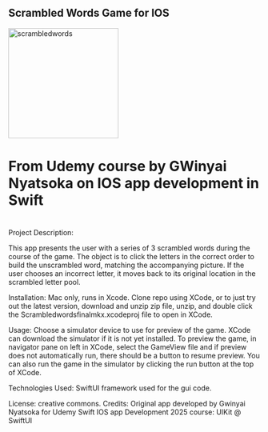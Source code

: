 ## Scrambled Words Game for IOS

<img width="220" alt="scrambledwords" src="https://github.com/user-attachments/assets/779d88da-eb39-40b8-8db9-4df82bb2275d" />

# From Udemy course by GWinyai Nyatsoka on IOS app development in Swift

# 
Project Description: 

This app presents the user with a series of 3 scrambled words during the course of the game.
The object is to click the letters in the correct order to build the unscrambled word, matching the accompanying picture.
If the user chooses an incorrect letter, it moves back to its original location in the scrambled letter pool.

Installation:
Mac only, runs in Xcode. Clone repo using XCode, or to just try out the latest version, download and unzip zip file, unzip, and double click the
Scrambledwordsfinalmkx.xcodeproj file to open in XCode.

Usage:
Choose a simulator device to use for preview of the game.
XCode can download the simulator if it is not yet installed.
To preview the game, in navigator pane on left in XCode, select the GameView file and if preview does not automatically run, there should be a button to resume preview.
You can also run the game in the simulator by clicking the run button at the top of XCode.

Technologies Used: 
SwiftUI framework used for the gui code.


License: creative commons.
Credits: Original app developed by Gwinyai Nyatsoka for Udemy Swift IOS app Development 2025 course: UIKit @ SwiftUI
